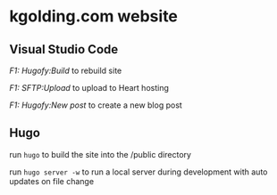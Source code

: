# kgolding.com website

## Visual Studio Code
*F1: Hugofy:Build* to rebuild site

*F1: SFTP:Upload* to upload to Heart hosting

*F1: Hugofy:New post* to create a new blog post

## Hugo
run `hugo` to build the site into the /public directory

run `hugo server -w` to run a local server during development with auto updates on file change
